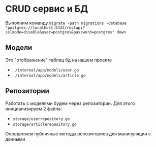 # CRUD сервис и БД

Выполним команду ```migrate -path migrations -database "postgres://localhost:5432/restapi?sslmode=disable&user=postgres&password=postgres" down```

## Модели

Это "отображение" таблиц бд на нашем проекте

* ```./internal/app/models/user.go```
* ```./internal/app/models/article.go```

## Репозитории

Работать с моделями будем через репозитории. Для этого инициализируем 2 файла:
* ```storage/userrepository.go```
* ```storage/articlerepository.go```

Определяем публичные методы репозиториев для манипуляции с данными

